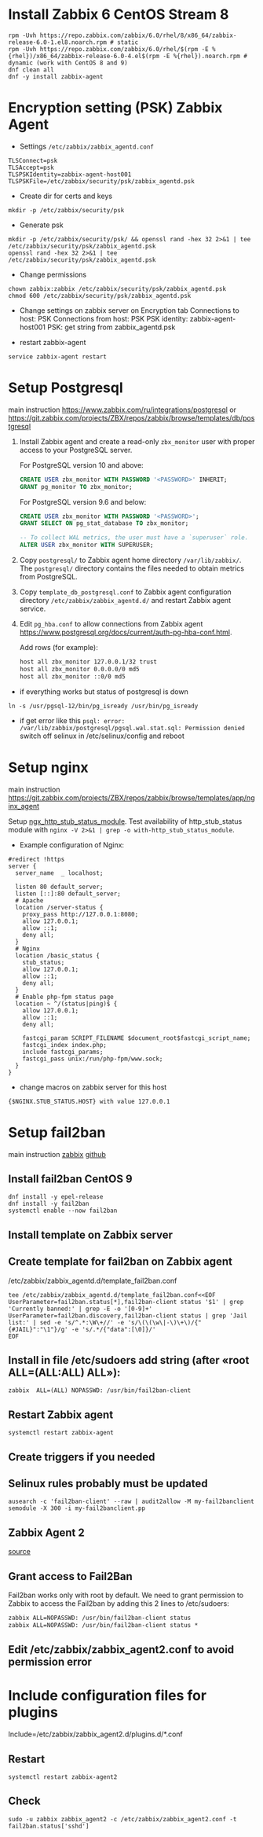 # Install Zabbix 6 CentOS Stream 8

```console
rpm -Uvh https://repo.zabbix.com/zabbix/6.0/rhel/8/x86_64/zabbix-release-6.0-1.el8.noarch.rpm # static
rpm -Uvh https://repo.zabbix.com/zabbix/6.0/rhel/$(rpm -E %{rhel})/x86_64/zabbix-release-6.0-4.el$(rpm -E %{rhel}).noarch.rpm # dynamic (work with CentOS 8 and 9)
dnf clean all
dnf -y install zabbix-agent
```


# Encryption setting (PSK) Zabbix Agent

- Settings `/etc/zabbix/zabbix_agentd.conf`
```console
TLSConnect=psk
TLSAccept=psk
TLSPSKIdentity=zabbix-agent-host001
TLSPSKFile=/etc/zabbix/security/psk/zabbix_agentd.psk
```

- Create dir for certs and keys
```console
mkdir -p /etc/zabbix/security/psk
```

- Generate psk
```console
mkdir -p /etc/zabbix/security/psk/ && openssl rand -hex 32 2>&1 | tee /etc/zabbix/security/psk/zabbix_agentd.psk
openssl rand -hex 32 2>&1 | tee /etc/zabbix/security/psk/zabbix_agentd.psk
```

- Change permissions
```console
chown zabbix:zabbix /etc/zabbix/security/psk/zabbix_agentd.psk 
chmod 600 /etc/zabbix/security/psk/zabbix_agentd.psk
```
- Change settings on zabbix server on Encryption tab 
Connections to host: PSK
Connections from host: PSK
PSK identity: zabbix-agent-host001
PSK: get string from zabbix_agentd.psk

- restart zabbix-agent
```console
service zabbix-agent restart
```

# Setup Postgresql
main instruction https://www.zabbix.com/ru/integrations/postgresql or https://git.zabbix.com/projects/ZBX/repos/zabbix/browse/templates/db/postgresql

1. Install Zabbix agent and create a read-only `zbx_monitor` user with proper access to your PostgreSQL server.

    For PostgreSQL version 10 and above:

    ```sql
    CREATE USER zbx_monitor WITH PASSWORD '<PASSWORD>' INHERIT;
    GRANT pg_monitor TO zbx_monitor;
    ```

    For PostgreSQL version 9.6 and below:

    ```sql
    CREATE USER zbx_monitor WITH PASSWORD '<PASSWORD>';
    GRANT SELECT ON pg_stat_database TO zbx_monitor;

    -- To collect WAL metrics, the user must have a `superuser` role.
    ALTER USER zbx_monitor WITH SUPERUSER;
    ```

2. Copy `postgresql/` to Zabbix agent home directory `/var/lib/zabbix/`. The `postgresql/` directory contains the files needed to obtain metrics from PostgreSQL.

3. Copy `template_db_postgresql.conf` to Zabbix agent configuration directory `/etc/zabbix/zabbix_agentd.d/` and restart Zabbix agent service.

4. Edit `pg_hba.conf` to allow connections from Zabbix agent https://www.postgresql.org/docs/current/auth-pg-hba-conf.html.

    Add rows (for example):

    ```bash
    host all zbx_monitor 127.0.0.1/32 trust
    host all zbx_monitor 0.0.0.0/0 md5
    host all zbx_monitor ::0/0 md5
    ```

- if everything works but status of postgresql is down
```console
ln -s /usr/pgsql-12/bin/pg_isready /usr/bin/pg_isready
```

- if get error like this `psql: error: /var/lib/zabbix/postgresql/pgsql.wal.stat.sql: Permission denied`
switch off selinux in /etc/selinux/config and reboot

# Setup nginx
main instruction https://git.zabbix.com/projects/ZBX/repos/zabbix/browse/templates/app/nginx_agent

Setup [ngx_http_stub_status_module](https://nginx.ru/en/docs/http/ngx_http_stub_status_module.html).
Test availability of http_stub_status module with `nginx -V 2>&1 | grep -o with-http_stub_status_module`.

- Example configuration of Nginx:
```console
#redirect !https
server {
  server_name  _ localhost;

  listen 80 default_server;
  listen [::]:80 default_server;
  # Apache
  location /server-status {
    proxy_pass http://127.0.0.1:8080;
    allow 127.0.0.1;
    allow ::1;
    deny all;
  }
  # Nginx
  location /basic_status {
    stub_status;
    allow 127.0.0.1;
    allow ::1;
    deny all;
  }
  # Enable php-fpm status page
  location ~ ^/(status|ping)$ {
    allow 127.0.0.1;
    allow ::1;
    deny all;
    
    fastcgi_param SCRIPT_FILENAME $document_root$fastcgi_script_name;
    fastcgi_index index.php;
    include fastcgi_params;
    fastcgi_pass unix:/run/php-fpm/www.sock;
  }
}
```

- change macros on zabbix server for this host
```text
{$NGINX.STUB_STATUS.HOST} with value 127.0.0.1
```

# Setup fail2ban
main instruction [zabbix](https://share.zabbix.com/cat-app/firewall/fail2ban) [github](https://github.com/hermanekt/zabbix-fail2ban-discovery-)

## Install fail2ban CentOS 9
```console
dnf install -y epel-release
dnf install -y fail2ban
systemctl enable --now fail2ban
```
## Install template on Zabbix server

## Create template for fail2ban on Zabbix agent
/etc/zabbix/zabbix_agentd.d/template_fail2ban.conf
```console
tee /etc/zabbix/zabbix_agentd.d/template_fail2ban.conf<<EOF  
UserParameter=fail2ban.status[*],fail2ban-client status '$1' | grep 'Currently banned:' | grep -E -o '[0-9]+'
UserParameter=fail2ban.discovery,fail2ban-client status | grep 'Jail list:' | sed -e 's/^.*:\W\+//' -e 's/\(\(\w\|-\)\+\)/{"{#JAIL}":"\1"}/g' -e 's/.*/{"data":[\0]}/'
EOF
```

## Install in file /etc/sudoers add string (after «root ALL=(ALL:ALL) ALL»):
```text
zabbix  ALL=(ALL) NOPASSWD: /usr/bin/fail2ban-client
```

## Restart Zabbix agent
```console
systemctl restart zabbix-agent
```

## Create triggers if you needed

## Selinux rules probably must be updated
```console
ausearch -c 'fail2ban-client' --raw | audit2allow -M my-fail2banclient
semodule -X 300 -i my-fail2banclient.pp
```

## Zabbix Agent 2
[source](https://github.com/hermanekt/zabbix-fail2ban-discovery-)

## Grant access to Fail2Ban
Fail2ban works only with root by default. We need to grant permission to Zabbix to access the Fail2ban by adding this 2 lines to /etc/sudoers:
```txt
zabbix ALL=NOPASSWD: /usr/bin/fail2ban-client status
zabbix ALL=NOPASSWD: /usr/bin/fail2ban-client status *
```
## Edit /etc/zabbix/zabbix_agent2.conf to avoid permission error
# Include configuration files for plugins
Include=/etc/zabbix/zabbix_agent2.d/plugins.d/*.conf

## Restart
```console
systemctl restart zabbix-agent2
```

## Check
```console
sudo -u zabbix zabbix_agent2 -c /etc/zabbix/zabbix_agent2.conf -t fail2ban.status['sshd']
```
